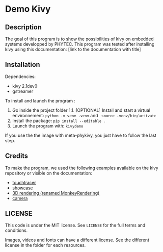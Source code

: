 # Demo Kivy 

## Description

The goal of this program is to show the possibilities of kivy on embedded systems developped by PHYTEC. 
This program was tested after installing kivy using this documentation: [link to the documentation with title]


## Installation 

Dependencies: 
- kivy 2.1dev0
- gstreamer 

To install and launch the program : 
1. Go inside the project folder
1.1. [OPTIONAL] Install and start a virtual environnement: `python -m venv .venv` and ` source .venv/bin/activate`
2. Install the package: `pip install --editable .`
3. Launch the program with: `kivydemo`

If you use the the image with meta-phykivy, you just have to follow the last step. 

## Credits

To make the program, we used the following examples available on the kivy repository or visible on the documentation: 
- [touchtracer](https://github.com/kivy/kivy/tree/2.1.0.dev0/examples/demo/touchtracer) 
- [showcase](https://github.com/kivy/kivy/tree/2.1.0.dev0/examples/demo/showcase)
- [3D rendering (renamed MonkeyRendering)](https://github.com/kivy/kivy/tree/2.1.0.dev0/examples/3Drendering) 
- [camera](https://github.com/kivy/kivy/tree/2.1.0.dev0/examples/camera)

## LICENSE 

This code is under the MIT license. See `LICENSE` for the full terms and conditions.

Images, videos and fonts can have a different license. See the different license in the folder for each resources. 
